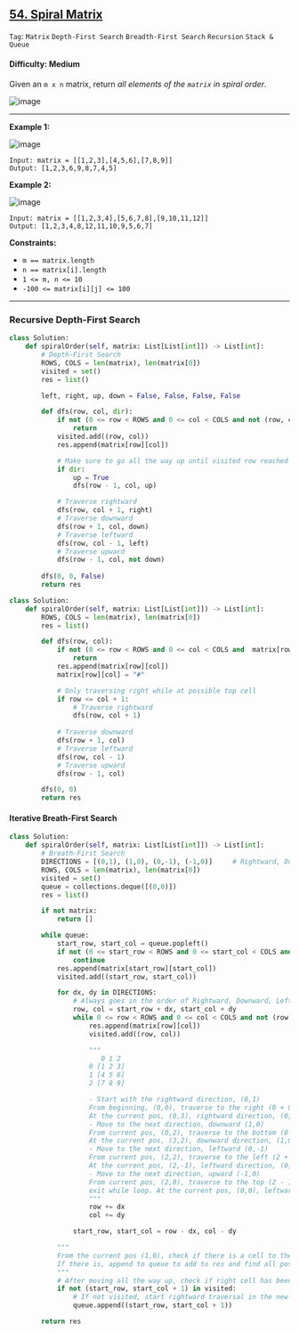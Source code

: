 ## [54. Spiral Matrix](https://leetcode.com/problems/spiral-matrix/)

```Tag```: ```Matrix``` ```Depth-First Search``` ```Breadth-First Search``` ```Recursion``` ```Stack & Queue```

#### Difficulty: Medium

Given an ```m x n``` matrix, return _all elements of the ```matrix``` in spiral order_.

![image](https://user-images.githubusercontent.com/35042430/222346111-bdfc6bab-e63b-43d5-8f11-5b20b73cb052.png)

---

__Example 1:__

![image](https://assets.leetcode.com/uploads/2020/11/13/spiral1.jpg)
```
Input: matrix = [[1,2,3],[4,5,6],[7,8,9]]
Output: [1,2,3,6,9,8,7,4,5]
```

__Example 2:__

![image](https://assets.leetcode.com/uploads/2020/11/13/spiral.jpg)
```
Input: matrix = [[1,2,3,4],[5,6,7,8],[9,10,11,12]]
Output: [1,2,3,4,8,12,11,10,9,5,6,7]
```

__Constraints:__

- ```m == matrix.length```
- ```n == matrix[i].length```
- ```1 <= m, n <= 10```
- ```-100 <= matrix[i][j] <= 100```

---

### Recursive Depth-First Search

```Python
class Solution:
    def spiralOrder(self, matrix: List[List[int]]) -> List[int]:
        # Depth-First Search
        ROWS, COLS = len(matrix), len(matrix[0])
        visited = set()
        res = list()

        left, right, up, down = False, False, False, False

        def dfs(row, col, dir):
            if not (0 <= row < ROWS and 0 <= col < COLS and not (row, col) in visited):
                return
            visited.add((row, col))
            res.append(matrix[row][col])

            # Make sure to go all the way up until visited row reached
            if dir:
                up = True
                dfs(row - 1, col, up)

            # Traverse rightward
            dfs(row, col + 1, right)
            # Traverse downward
            dfs(row + 1, col, down)
            # Traverse leftward
            dfs(row, col - 1, left)
            # Traverse upward
            dfs(row - 1, col, not down)
        
        dfs(0, 0, False)
        return res
```

```Python
class Solution:
    def spiralOrder(self, matrix: List[List[int]]) -> List[int]:
        ROWS, COLS = len(matrix), len(matrix[0])
        res = list()

        def dfs(row, col):
            if not (0 <= row < ROWS and 0 <= col < COLS and  matrix[row][col] != "#"):
                return
            res.append(matrix[row][col])
            matrix[row][col] = "#"  

            # Only traversing right while at possible top cell
            if row <= col + 1:
                # Traverse rightward
                dfs(row, col + 1)
                
            # Traverse downward
            dfs(row + 1, col)
            # Traverse leftward
            dfs(row, col - 1)
            # Traverse upward
            dfs(row - 1, col)

        dfs(0, 0)
        return res
```

#### Iterative Breath-First Search

```Python
class Solution:
    def spiralOrder(self, matrix: List[List[int]]) -> List[int]:
        # Breath-First Search
        DIRECTIONS = [(0,1), (1,0), (0,-1), (-1,0)]     # Rightward, Downward, Leftward, Upward
        ROWS, COLS = len(matrix), len(matrix[0])
        visited = set()
        queue = collections.deque([(0,0)])
        res = list()

        if not matrix:
            return []

        while queue:
            start_row, start_col = queue.popleft()
            if not (0 <= start_row < ROWS and 0 <= start_col < COLS and not (start_row, start_col) in visited):
                continue
            res.append(matrix[start_row][start_col])
            visited.add((start_row, start_col))

            for dx, dy in DIRECTIONS:
                # Always goes in the order of Rightward, Downward, Leftward, Upward
                row, col = start_row + dx, start_col + dy
                while 0 <= row < ROWS and 0 <= col < COLS and not (row, col) in visited:
                    res.append(matrix[row][col])
                    visited.add((row, col))

                    """
                       0 1 2
                    0 [1 2 3]
                    1 [4 5 6]
                    2 [7 8 9]

                    - Start with the rightward direction, (0,1)
                    From beginning, (0,0), traverse to the right (0 + 0, 0 + 1). After reaching the last column, exit while loop.
                    At the current pos, (0,3), rightward direction, (0,1), update pos (0 - 0, 3 - 1), update start pos.
                    - Move to the next direction, downward (1,0)
                    From current pos, (0,2), traverse to the bottom (0 + 1, 2 + 0). After reaching the last row, exit while loop.
                    At the current pos, (3,2), downward direction, (1,0), update pos (3 - 1, 2 - 0), update start pos.
                    - Move to the next direction, leftward (0,-1)
                    From current pos, (2,2), traverse to the left (2 + 0, 2 - 1). After reaching the first column, exit while loop.
                    At the current pos, (2,-1), leftward direction, (0,-1), update pos (2 + 0, -1 - (-1)), update start pos.
                    - Move to the next direction, upward (-1,0)
                    From current pos, (2,0), traverse to the top (2 - 1, 0 + 0). After reaching the possible top row and visited cell, 
                    exit while loop. At the current pos, (0,0), leftward direction, (-1,0), update pos (0 - (-1), 0 - 0), update start pos.   
                    """
                    row += dx
                    col += dy

                start_row, start_col = row - dx, col - dy

            """
            From the current pos (1,0), check if there is a cell to the right at (1, 0 + 1)
            If there is, append to queue to add to res and find all possible directions from that cell
            """
            # After moving all the way up, check if right cell has been visited
            if not (start_row, start_col + 1) in visited:
                # If not visited, start rightward traversal in the new row
                queue.append((start_row, start_col + 1))

        return res
```

